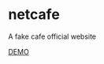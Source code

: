 # netcafe
A fake cafe official website

<a href="https://ksindesign.github.io/netcafe/" target="_blank">DEMO</a>
